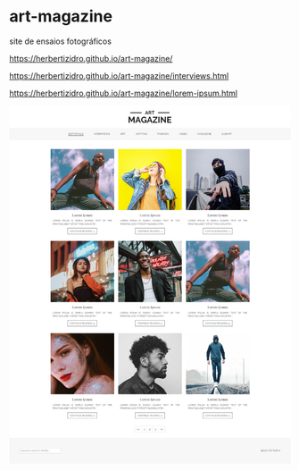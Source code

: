 # art-magazine
site de ensaios fotográficos

https://herbertizidro.github.io/art-magazine/

https://herbertizidro.github.io/art-magazine/interviews.html

https://herbertizidro.github.io/art-magazine/lorem-ipsum.html


<img src="https://raw.githubusercontent.com/herbertizidro/art-magazine/main/screenshot.png">


